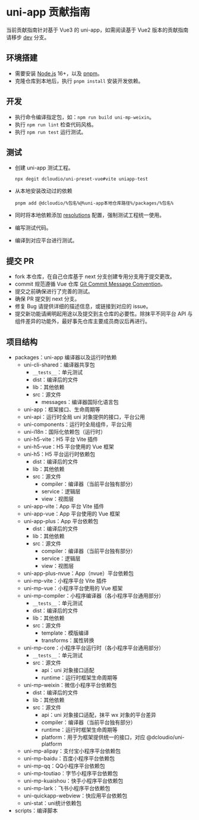 # uni-app 贡献指南

当前贡献指南针对基于 Vue3 的 uni-app，如需阅读基于 Vue2 版本的贡献指南请移步 [dev](../../dev/.github/CONTRIBUTING.md) 分支。

## 环境搭建

* 需要安装 [Node.js](http://nodejs.org/) 16+，以及 [pnpm](https://pnpm.io/)。
* 克隆仓库到本地后，执行 ```pnpm install``` 安装开发依赖。

## 开发

* 执行命令编译指定包，如：```npm run build uni-mp-weixin```。
* 执行 ```npm run lint``` 检查代码风格。
* 执行 ```npm run test``` 运行测试。

## 测试

* 创建 uni-app 测试工程。

  ```
  npx degit dcloudio/uni-preset-vue#vite uniapp-test
  ```
* 从本地安装改动过的依赖

  ```
  pnpm add @dcloudio/%包名%@%uni-app本地仓库路径%/packages/%包名%
  ```
* 同时将本地依赖添加 [resolutions](https://pnpm.io/package_json#resolutions) 配置，强制测试工程统一使用。
* 编写测试代码。
* 编译到对应平台进行测试。

## 提交 PR

* fork 本仓库，在自己仓库基于 next 分支创建专用分支用于提交更改。
* commit 规范遵循 Vue 仓库 [Git Commit Message Convention](https://github.com/vuejs/vue/blob/dev/.github/COMMIT_CONVENTION.md)。
* 提交之前确保进行了完善的测试。
* 确保 PR 提交到 next 分支。
* 修复 Bug 请提供详细的描述信息，或链接到对应的 issue。
* 提交新功能请阐明起用途以及提交到主仓库的必要性。除抹平不同平台 API 与组件差异的功能外，最好事先仓库主要成员商议后再进行。


## 项目结构

* packages：uni-app 编译器以及运行时依赖
  * uni-cli-shared：编译器共享包
    * ``__tests__``：单元测试
    * dist：编译后的文件
    * lib：其他依赖
    * src：源文件
      * messages：编译器国际化语言包
  * uni-app：框架接口、生命周期等
  * uni-api：运行时全局 uni 对象提供的接口，平台公用
  * uni-components：运行时全局组件，平台公用
  * uni-i18n：国际化依赖包（运行时）
  * uni-h5-vite：H5 平台 Vite 插件
  * uni-h5-vue：H5 平台使用的 Vue 框架
  * uni-h5：H5 平台运行时依赖包
    * dist：编译后的文件
    * lib：其他依赖
    * src：源文件
      * compiler：编译器（当前平台独有部分）
      * service：逻辑层
      * view：视图层
  * uni-app-vite：App 平台 Vite 插件
  * uni-app-vue：App 平台使用的 Vue 框架
  * uni-app-plus：App 平台依赖包
    * dist：编译后的文件
    * lib：其他依赖
    * src：源文件
      * compiler：编译器（当前平台独有部分）
      * service：逻辑层
      * view：视图层
  * uni-app-plus-nvue：App（nvue）平台依赖包
  * uni-mp-vite：小程序平台 Vite 插件
  * uni-mp-vue：小程序平台使用的 Vue 框架
  * uni-mp-compiler：小程序编译器（各小程序平台通用部分）
    * ``__tests__``：单元测试
    * dist：编译后的文件
    * lib：其他依赖
    * src：源文件
      * template：模版编译
      * transforms：属性转换
  * uni-mp-core：小程序平台运行时（各小程序平台通用部分）
    * ``__tests__``：单元测试
    * src：源文件
      * api：uni 对象接口适配
      * runtime：运行时框架生命周期等
  * uni-mp-weixin：微信小程序平台依赖包
    * dist：编译后的文件
    * lib：其他依赖
    * src：源文件
      * api：uni 对象接口适配，抹平 wx 对象的平台差异
      * compiler：编译器（当前平台独有部分）
      * runtime：运行时框架生命周期等
      * platform：用于为框架提供统一的接口，对应 @dcloudio/uni-platform
  * uni-mp-alipay：支付宝小程序平台依赖包
  * uni-mp-baidu：百度小程序平台依赖包
  * uni-mp-qq：QQ小程序平台依赖包
  * uni-mp-toutiao：字节小程序平台依赖包
  * uni-mp-kuaishou：快手小程序平台依赖包
  * uni-mp-lark：飞书小程序平台依赖包
  * uni-quickapp-webview：快应用平台依赖包
  * uni-stat：uni统计依赖包
* scripts：编译脚本
